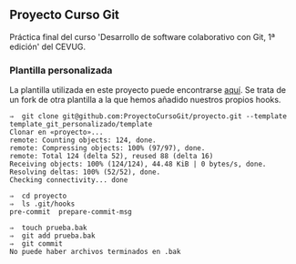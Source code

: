 ## Proyecto Curso Git
Práctica final del curso 'Desarrollo de software colaborativo con Git, 1ª edición' del CEVUG.

### Plantilla personalizada

La plantilla utilizada en este proyecto puede encontrarse
[aquí](https://github.com/ProyectoCursoGit/template_git_personalizado). Se trata de un
fork de otra plantilla a la que hemos añadido nuestros propios hooks.

    ⇒  git clone git@github.com:ProyectoCursoGit/proyecto.git --template template_git_personalizado/template
    Clonar en «proyecto»...
    remote: Counting objects: 124, done.
    remote: Compressing objects: 100% (97/97), done.
    remote: Total 124 (delta 52), reused 88 (delta 16)
    Receiving objects: 100% (124/124), 44.48 KiB | 0 bytes/s, done.
    Resolving deltas: 100% (52/52), done.
    Checking connectivity... done

    ⇒  cd proyecto
    ⇒  ls .git/hooks
    pre-commit  prepare-commit-msg

    ⇒  touch prueba.bak
    ⇒  git add prueba.bak
    ⇒  git commit
    No puede haber archivos terminados en .bak
